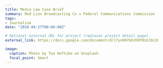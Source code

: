 ```yaml
---
title: Media Law Case Brief
summary: Red Lion Broadcasting Co v Federal Communications Commission
tags:
- Journalism
date: "2016-04-27T00:00:00Z"

# Optional external URL for project (replaces project detail page).
external_link: https://docs.google.com/document/d/17ynH97bOzhDT0LKJOi3LC5IJphUuhkC4JKTuhWe6pao/edit?usp=sharing

image:
  caption: Photo by Toa Heftiba on Unsplash
  focal_point: Smart
---
```


